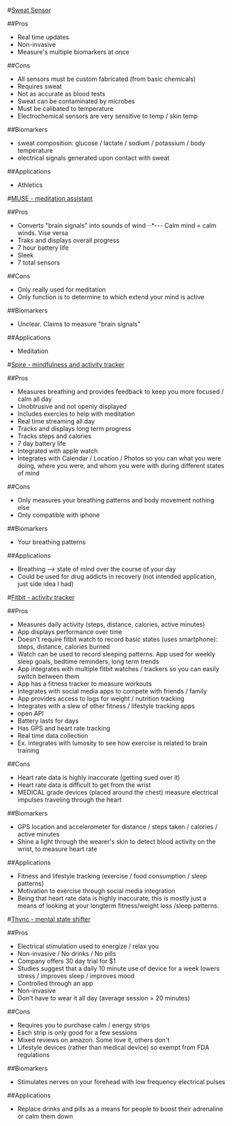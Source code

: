 #[Sweat Sensor](http://www.nature.com/news/wearable-sweat-sensor-paves-way-for-real-time-analysis-of-body-chemistry-1.19254)

##Pros
  * Real time updates
  * Non-invasive
  * Measure's multiple biomarkers at once

##Cons
  * All sensors must be custom fabricated (from basic chemicals)
  * Requires sweat
  * Not as accurate as blood tests
  * Sweat can be contaminated by  microbes
  * Must be calibated to temperature
  * Electrochemical sensors are very sensitive to temp / skin temp


##Biomarkers
  * sweat composition: glucose / lactate / sodium / potassium / body temperature
  * electrical signals generated upon contact with sweat

##Applications
  * Athletics

#[MUSE - meditation assistant](http://www.choosemuse.com/)

##Pros
  * Converts "brain signals" into sounds of wind
  ⋅⋅*--- Calm mind = calm winds. Vise versa 
  * Traks and displays overall progress
  * 7 hour battery life
  * Sleek
  * 7 total sensors

##Cons
  * Only really used for meditation
  * Only function is to determine to which extend your mind is active


##Biomarkers
  * Unclear. Claims to measure "brain signals"
  
##Applications
  * Meditation

#[Spire - mindfulness and activity tracker](https://www.spire.io/?)

##Pros
  * Measures breathing and provides feedback to keep you more focused / calm all day
  * Unobtrusive and not openly displayed
  * Includes exercies to help with meditation
  * Real time streaming all day
  * Tracks and displays long term progress
  * Tracks steps and calories
  * 7 day battery life
  * Integrated with apple watch
  * Integrates with Calendar / Location / Photos so you can what you were doing, where you were, and whom you were with during different states of mind

##Cons
  * Only measures your breathing patterns and body movement nothing else
  * Only compatible with iphone


##Biomarkers
  * Your breathing patterns
  
##Applications
  * Breathing --> state of mind over the course of your day
  * Could be used for drug addicts in recovery (not intended application, just side idea I had)

#[Fitbit - activity tracker](https://www.fitbit.com/)

##Pros
  * Measures daily activity (steps, distance, calories, active minutes)
  * App displays performance over time
  * Doesn't require fitbit watch to record basic states (uses smartphone): steps, distance, calories burned
  * Watch can be used to record sleeping patterns. App used for weekly sleep goals, bedtime reminders, long term trends
  * App integrates with multiple fitbit watches / trackers so you can easily switch between them
  * App has a fitness tracker to measure workouts
  * Integrates with social media apps to compete with friends / family
  * App provides access to logs for weight / nutrition tracking
  * Integrates with a slew of other fitness / lifestyle tracking apps
  * open API
  * Battery lasts for days
  * Has GPS and heart rate tracking
  * Real time data collection
  * Ex. integrates with lumosity to see how exercise is related to brain training
  
##Cons
  * Heart rate data is highly inaccurate (getting sued over it)
  * Heart rate data is difficult to get from the wrist
  * MEDICAL grade devices (placed around the chest) measure electrical impulses traveling through the heart

##Biomarkers
  * GPS location and accelerometer for distance / steps taken / calories / active minutes
  * Shine a light through the wearer's skin to detect blood activity on the wrist, to measure heart rate
  
##Applications
  * Fitness and lifestyle tracking (exercise / food consumption / sleep patterns)
  * Motivation to exercise through social media integration
  * Being that heart rate data is highly inaccurate, this is mostly just a means of looking at your longterm
    fitness/weight loss /sleep patterns.

#[Thync - mental state shifter](http://www.thync.com/)

##Pros
  * Electrical stimulation used to energize / relax you
  * Non-invasive / No drinks / No pills
  * Company offers 30 day trial for $1
  * Studies suggest that a daily 10 minute use of device for a week lowers stress / improves sleep / improves mood
  * Controlled through an app
  * Non-invasive
  * Don't have to wear it all day (average session = 20 minutes)
  
##Cons
  * Requires you to purchase calm / energy strips
  * Each strip is only good for a few sessions
  * Mixed reviews on amazon. Some love it, others don't
  * Lifestyle devices (rather than medical device) so exempt from FDA regulations
  
##Biomarkers
  * Stimulates nerves on your forehead with low frequency electrical pulses
  
##Applications
  * Replace drinks and pills as a means for people to boost their adrenaline or calm them down
